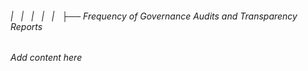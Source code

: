 ###### |   |   |   |   |   ├── Frequency of Governance Audits and Transparency Reports

*Add content here*